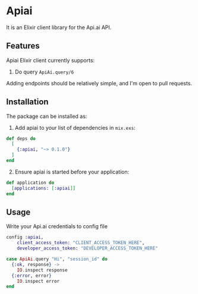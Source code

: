 # Apiai

It is an Elixir client library for the Api.ai API.

## Features

Apiai Elixir client currently supports:

  1. Do query `ApiAi.query/6`

Adding endpoints should be relatively simple, and I'm open to pull requests.

## Installation

The package can be installed as:

  1. Add apiai to your list of dependencies in `mix.exs`:

  ```elixir
  def deps do
    [
      {:apiai, "~> 0.1.0"}
    ]
  end
  ```

  2. Ensure apiai is started before your application:

  ```elixir
  def application do
    [applications: [:apiai]]
  end
  ```

## Usage

Write your Api.ai credentials to config file

```elixir
config :apiai,
    client_access_token: "CLIENT_ACCESS_TOKEN_HERE",
    developer_access_token: "DEVELOPER_ACCESS_TOKEN_HERE"
```


```elixir
case ApiAi.query "Hi", "session_id" do
  {:ok, response} ->
    IO.inspect response
  {:error, error}
    IO.inspect error
end
```
